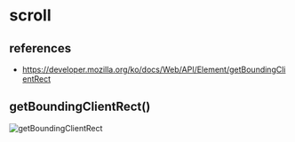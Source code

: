 # scroll

## references
+ https://developer.mozilla.org/ko/docs/Web/API/Element/getBoundingClientRect

## getBoundingClientRect()
<img src="../img/element-box-diagram.png" alt="getBoundingClientRect"/>
